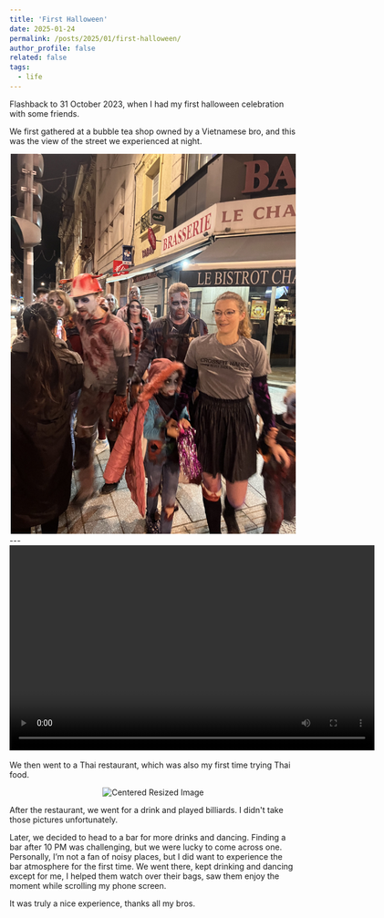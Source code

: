 ```yaml
---
title: 'First Halloween'
date: 2025-01-24
permalink: /posts/2025/01/first-halloween/
author_profile: false
related: false
tags:
  - life
---
```

Flashback to 31 October 2023, when I had my first halloween celebration with some friends.

We first gathered at a bubble tea shop owned by a Vietnamese bro, and this was the view of the street we experienced at night.

<div style="text-align: center;">
    <img src="/images/first-halloween/IMG_1611.JPG" alt="Centered Resized Image" width="500" />
</div>
---
<div style="text-align: center;">
  <video width="640" height="360" controls>
    <source src="/images/first-halloween/IMG_1612.mp4" type="video/mp4">
    Your browser does not support the video tag.
  </video>
</div>

We then went to a Thai restaurant, which was also my first time trying Thai food.

<div style="text-align: center;">
    <img src="/images/first-halloween/IMG_1613.JPG" alt="Centered Resized Image" width="500" />
</div>

After the restaurant, we went for a drink and played billiards. I didn't take those pictures unfortunately.

Later, we decided to head to a bar for more drinks and dancing. Finding a bar after 10 PM was challenging, but we were lucky to come across one. Personally, I’m not a fan of noisy places, but I did want to experience the bar atmosphere for the first time. We went there, kept drinking and dancing except for me, I helped them watch over their bags, saw them enjoy the moment while scrolling my phone screen.

It was truly a nice experience, thanks all my bros.